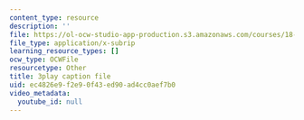 ```yaml
---
content_type: resource
description: ''
file: https://ol-ocw-studio-app-production.s3.amazonaws.com/courses/18-06sc-linear-algebra-fall-2011/ec4826e9f2e90f43ed90ad4cc0aef7b0_0MtwqhIwdrI.srt
file_type: application/x-subrip
learning_resource_types: []
ocw_type: OCWFile
resourcetype: Other
title: 3play caption file
uid: ec4826e9-f2e9-0f43-ed90-ad4cc0aef7b0
video_metadata:
  youtube_id: null
---
```

